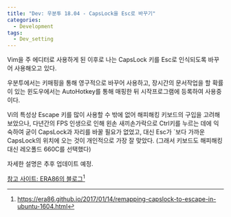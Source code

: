```yaml
---
title: "Dev: 우분투 18.04 - CapsLock을 Esc로 바꾸기"
categories:
  - Development
tags:
  - Dev_setting
---
```


Vim을 주 에디터로 사용하게 된 이후로 나는 CapsLock 키를 Esc로 인식되도록 바꾸어 사용해오고 있다.

우분투에서는 키매핑을 통해 영구적으로 바꾸어 사용하고, 장시간의 문서작업을 할 확률이 있는 윈도우에서는 AutoHotkey를 통해 매핑한 뒤 시작프로그램에 등록하여 사용중이다.

<!--more-->

Vi의 특성상 Escape 키를 많이 사용할 수 밖에 없어 해피해킹 키보드의 구입을 고려해보았으나, 다년간의 FPS 인생으로 인해 왼손 새끼손가락으로 Ctrl키를 누르는 데에 익숙하여 굳이 CapsLock과 자리를 바꿀 필요가 없었고, 대신 Esc가 \`보다 가까운 CapsLock의 위치에 오는 것이 개인적으로 가장 잘 맞았다.
(그래서 키보드도 해피해킹 대신 레오폴드 660C를 선택했다)

자세한 설명은 추후 업데이트 예정.

[참고 사이트: ERA86의 블로그](https://era86.github.io/2017/01/14/remapping-capslock-to-escape-in-ubuntu-1604.html)[^99]

[^99]: https://era86.github.io/2017/01/14/remapping-capslock-to-escape-in-ubuntu-1604.html